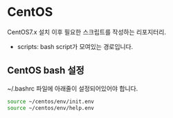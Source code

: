 # CentOS

CentOS7.x 설치 이후 필요한 스크립트를 작성하는 리포지터리.

- scripts: bash script가 모여있는 경로입니다.

## CentOS bash 설정

~/.bashrc 파일에 아래줄이 설정되어있어야 합니다.
```bash
source ~/centos/env/init.env
source ~/centos/env/help.env
